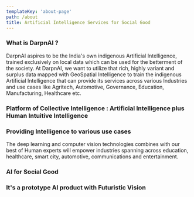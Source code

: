 ```yaml
---
templateKey: 'about-page'
path: /about
title: Artificial Intelligence Services for Social Good
---
```

### What is DarpnAI ? 

DarpnAI aspires to be the India's own indigenous Artificial Intelligence, trained exclusively on local data which can be used for the betterment of the society. At DarpnAI, we want to utilize that rich, highly variant and surplus data mapped with GeoSpatial Intelligence to train the indigenous Artificial Intelligence that can provide its services across various Industries and use cases like Agritech, Automotive, Governance, Education, Manufacturing, Healthcare etc.

### Platform of Collective Intelligence : Artificial Intelligence plus Human Intuitive Intelligence

### Providing Intelligence to various use cases

The deep learning and computer vision technologies combines with our best of Human experts will empower industries spanning across education, healthcare, smart city, automotive, communications and entertainment. 

### AI for Social Good


### It's a prototype AI product with Futuristic Vision

